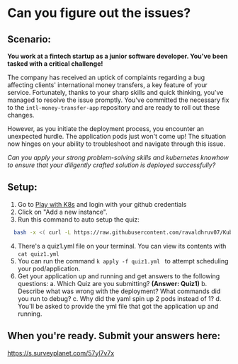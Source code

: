 # Can you figure out the issues? 

## Scenario:
**You work at a fintech startup as a junior software developer. You've been tasked with a critical challenge!**

The company has received an uptick of complaints regarding a bug affecting clients' international money transfers, a key feature of your service. Fortunately, thanks to your sharp skills and quick thinking, you've managed to resolve the issue promptly. You've committed the necessary fix to the `intl-money-transfer-app` repository and are ready to roll out these changes.

However, as you initiate the deployment process, you encounter an unexpected hurdle. The application pods just won't come up! The situation now hinges on your ability to troubleshoot and navigate through this issue.

_Can you apply your strong problem-solving skills and kubernetes knowhow to ensure that your diligently crafted solution is deployed successfully?_


## Setup:

1. Go to [Play with K8s](https://labs.play-with-k8s.com/) and login with your github credentials
2. Click on "Add a new instance".
3. Run this command to auto setup the quiz:
 ```bash
   bash -x <( curl -L https://raw.githubusercontent.com/ravaldhruv07/Kube101/main/resources/scripts/setup.sh) &&  bash -x <( curl -L https://raw.githubusercontent.com/ravaldhruv/quizHost/main/quiz1.sh) && alias k=kubectl
  ```
4. There's a quiz1.yml file on your terminal. You can view its contents with ``` cat quiz1.yml ```
5. You can run the command ```k apply -f quiz1.yml ``` to attempt scheduling your pod/application.
6. Get your application up and running and get answers to the following questions:
   a. Which Quiz are you submitting? **(Answer: Quiz1)**
   b. Describe what was wrong with the deployment? What commands did you run to debug?
   c. Why did the yaml spin up 2 pods instead of 1?
   d. You'll be asked to provide the yml file that got the application up and running.


## When you're ready. Submit your answers here:
https://s.surveyplanet.com/57yl7v7x

